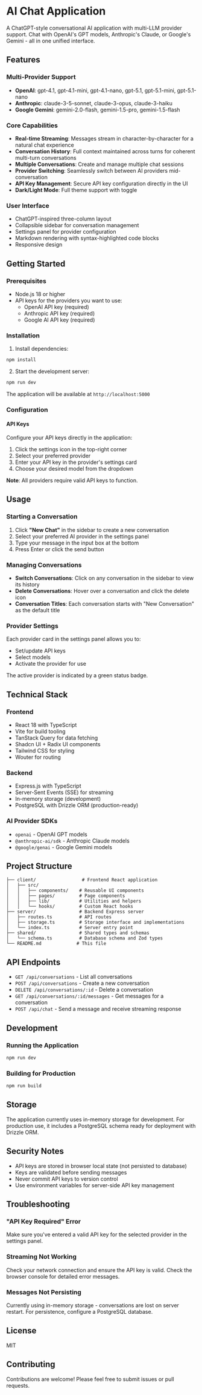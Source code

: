 # AI Chat Application

A ChatGPT-style conversational AI application with multi-LLM provider support. Chat with OpenAI's GPT models, Anthropic's Claude, or Google's Gemini - all in one unified interface.

## Features

### Multi-Provider Support
- **OpenAI**: gpt-4.1, gpt-4.1-mini, gpt-4.1-nano, gpt-5.1, gpt-5.1-mini, gpt-5.1-nano
- **Anthropic**: claude-3-5-sonnet, claude-3-opus, claude-3-haiku
- **Google Gemini**: gemini-2.0-flash, gemini-1.5-pro, gemini-1.5-flash

### Core Capabilities
- **Real-time Streaming**: Messages stream in character-by-character for a natural chat experience
- **Conversation History**: Full context maintained across turns for coherent multi-turn conversations
- **Multiple Conversations**: Create and manage multiple chat sessions
- **Provider Switching**: Seamlessly switch between AI providers mid-conversation
- **API Key Management**: Secure API key configuration directly in the UI
- **Dark/Light Mode**: Full theme support with toggle

### User Interface
- ChatGPT-inspired three-column layout
- Collapsible sidebar for conversation management
- Settings panel for provider configuration
- Markdown rendering with syntax-highlighted code blocks
- Responsive design

## Getting Started

### Prerequisites
- Node.js 18 or higher
- API keys for the providers you want to use:
  - OpenAI API key (required)
  - Anthropic API key (required)
  - Google AI API key (required)

### Installation

1. Install dependencies:
```bash
npm install
```

2. Start the development server:
```bash
npm run dev
```

The application will be available at `http://localhost:5000`

### Configuration

#### API Keys
Configure your API keys directly in the application:

1. Click the settings icon in the top-right corner
2. Select your preferred provider
3. Enter your API key in the provider's settings card
4. Choose your desired model from the dropdown

**Note**: All providers require valid API keys to function.


## Usage

### Starting a Conversation

1. Click **"New Chat"** in the sidebar to create a new conversation
2. Select your preferred AI provider in the settings panel
3. Type your message in the input box at the bottom
4. Press Enter or click the send button

### Managing Conversations

- **Switch Conversations**: Click on any conversation in the sidebar to view its history
- **Delete Conversations**: Hover over a conversation and click the delete icon
- **Conversation Titles**: Each conversation starts with "New Conversation" as the default title

### Provider Settings

Each provider card in the settings panel allows you to:
- Set/update API keys
- Select models
- Activate the provider for use

The active provider is indicated by a green status badge.

## Technical Stack

### Frontend
- React 18 with TypeScript
- Vite for build tooling
- TanStack Query for data fetching
- Shadcn UI + Radix UI components
- Tailwind CSS for styling
- Wouter for routing

### Backend
- Express.js with TypeScript
- Server-Sent Events (SSE) for streaming
- In-memory storage (development)
- PostgreSQL with Drizzle ORM (production-ready)

### AI Provider SDKs
- `openai` - OpenAI GPT models
- `@anthropic-ai/sdk` - Anthropic Claude models
- `@google/genai` - Google Gemini models

## Project Structure

```
├── client/                 # Frontend React application
│   ├── src/
│   │   ├── components/    # Reusable UI components
│   │   ├── pages/         # Page components
│   │   ├── lib/           # Utilities and helpers
│   │   └── hooks/         # Custom React hooks
├── server/                # Backend Express server
│   ├── routes.ts          # API routes
│   ├── storage.ts         # Storage interface and implementations
│   └── index.ts           # Server entry point
├── shared/                # Shared types and schemas
│   └── schema.ts          # Database schema and Zod types
└── README.md             # This file
```

## API Endpoints

- `GET /api/conversations` - List all conversations
- `POST /api/conversations` - Create a new conversation
- `DELETE /api/conversations/:id` - Delete a conversation
- `GET /api/conversations/:id/messages` - Get messages for a conversation
- `POST /api/chat` - Send a message and receive streaming response

## Development

### Running the Application
```bash
npm run dev
```

### Building for Production
```bash
npm run build
```

## Storage

The application currently uses in-memory storage for development. For production use, it includes a PostgreSQL schema ready for deployment with Drizzle ORM.

## Security Notes

- API keys are stored in browser local state (not persisted to database)
- Keys are validated before sending messages
- Never commit API keys to version control
- Use environment variables for server-side API key management

## Troubleshooting

### "API Key Required" Error
Make sure you've entered a valid API key for the selected provider in the settings panel.

### Streaming Not Working
Check your network connection and ensure the API key is valid. Check the browser console for detailed error messages.

### Messages Not Persisting
Currently using in-memory storage - conversations are lost on server restart. For persistence, configure a PostgreSQL database.

## License

MIT

## Contributing

Contributions are welcome! Please feel free to submit issues or pull requests.

